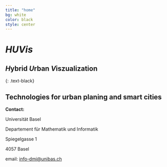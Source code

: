 ```yaml
---
title: "home"
bg: white
color: black
style: center
---
```


# *HUVis*

## *H*ybrid *U*rban *V*iszualization

{: .text-black}

<span class="fa-stack subtlecircle" style="font-size:100px; background:rgba(166,166,166,0.1)">
  <i class="fa fa-circle fa-stack-2x text-white"></i>
  <i class="fa fa-building fa-stack-1x text-black"></i> 
</span>

## Technologies for urban planing and smart cities
**Contact:**

Universität Basel

Departement für Mathematik und Informatik

Spiegelgasse 1

4057 Basel

email: info-dmi@unibas.ch





